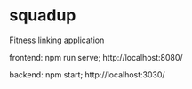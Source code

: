 # squadup
Fitness linking application

frontend: npm run serve; http://localhost:8080/

backend: npm start; http://localhost:3030/
